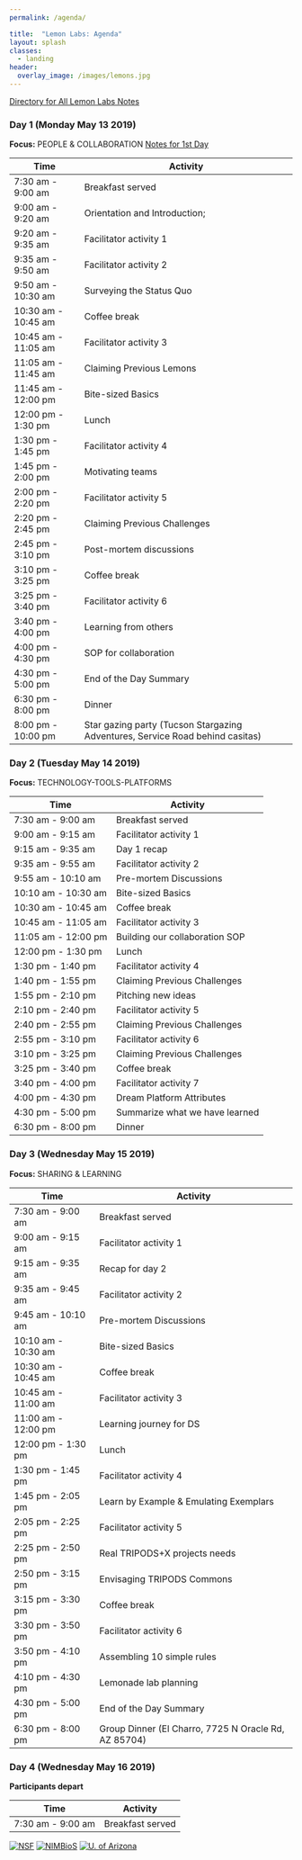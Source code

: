 ```yaml
---
permalink: /agenda/

title:  "Lemon Labs: Agenda"
layout: splash
classes:
  - landing
header:
  overlay_image: /images/lemons.jpg
---
```


[Directory for All Lemon Labs Notes](https://drive.google.com/drive/u/0/folders/1MExd3Z-A7Idc5prTJdZoWpWYqcdB0xS7)

### Day 1 (Monday May 13 2019)

**Focus:** PEOPLE & COLLABORATION [Notes for 1st Day](https://docs.google.com/document/d/1gaAHMV2_YZ2Ne_72y_GNGnblBJboRnbp0FmbJXlp9no/edit#)

Time                | Activity
------------------- | -------------------
 7:30 am -  9:00 am | Breakfast served
 9:00 am -  9:20 am | Orientation and Introduction;
 9:20 am -  9:35 am | Facilitator activity 1
 9:35 am -  9:50 am | Facilitator activity 2
 9:50 am - 10:30 am | Surveying the Status Quo
10:30 am - 10:45 am | Coffee break
10:45 am - 11:05 am | Facilitator activity 3
11:05 am - 11:45 am | Claiming Previous Lemons
11:45 am - 12:00 pm | Bite-sized Basics
12:00 pm -  1:30 pm | Lunch
 1:30 pm -  1:45 pm | Facilitator activity 4
 1:45 pm -  2:00 pm | Motivating teams
 2:00 pm -  2:20 pm | Facilitator activity 5
 2:20 pm -  2:45 pm | Claiming Previous Challenges
 2:45 pm -  3:10 pm | Post-mortem discussions
 3:10 pm -  3:25 pm | Coffee break
 3:25 pm -  3:40 pm | Facilitator activity 6
 3:40 pm -  4:00 pm | Learning from others
 4:00 pm -  4:30 pm | SOP for collaboration
 4:30 pm -  5:00 pm | End of the Day Summary
 6:30 pm -  8:00 pm | Dinner
 8:00 pm - 10:00 pm | Star gazing party (Tucson Stargazing Adventures, Service Road behind casitas)

### Day 2 (Tuesday May 14 2019)

**Focus:** TECHNOLOGY-TOOLS-PLATFORMS

Time                | Activity
------------------- | -------------------
 7:30 am -  9:00 am | Breakfast served
 9:00 am -  9:15 am | Facilitator activity 1
 9:15 am -  9:35 am | Day 1 recap
 9:35 am -  9:55 am | Facilitator activity 2
 9:55 am - 10:10 am | Pre-mortem Discussions
10:10 am - 10:30 am | Bite-sized Basics
10:30 am - 10:45 am | Coffee break
10:45 am - 11:05 am | Facilitator activity 3
11:05 am - 12:00 pm | Building our collaboration SOP
12:00 pm -  1:30 pm | Lunch
 1:30 pm -  1:40 pm | Facilitator activity 4
 1:40 pm -  1:55 pm | Claiming Previous Challenges
 1:55 pm -  2:10 pm | Pitching new ideas
 2:10 pm -  2:40 pm | Facilitator activity 5
 2:40 pm -  2:55 pm | Claiming Previous Challenges
 2:55 pm -  3:10 pm | Facilitator activity 6
 3:10 pm -  3:25 pm | Claiming Previous Challenges
 3:25 pm -  3:40 pm | Coffee break
 3:40 pm -  4:00 pm | Facilitator activity 7
 4:00 pm -  4:30 pm | Dream Platform Attributes
 4:30 pm -  5:00 pm | Summarize what we have learned
 6:30 pm -  8:00 pm | Dinner

### Day 3 (Wednesday May 15 2019)

**Focus:** SHARING & LEARNING

Time                | Activity
------------------- | -------------------
 7:30 am -  9:00 am | Breakfast served
 9:00 am -  9:15 am | Facilitator activity 1
 9:15 am -  9:35 am | Recap for day 2
 9:35 am -  9:45 am | Facilitator activity 2
 9:45 am - 10:10 am | Pre-mortem Discussions
10:10 am - 10:30 am | Bite-sized Basics
10:30 am - 10:45 am | Coffee break
10:45 am - 11:00 am | Facilitator activity 3
11:00 am - 12:00 pm | Learning journey for DS
12:00 pm -  1:30 pm | Lunch
 1:30 pm -  1:45 pm | Facilitator activity 4
 1:45 pm -  2:05 pm | Learn by Example & Emulating Exemplars
 2:05 pm -  2:25 pm | Facilitator activity 5
 2:25 pm -  2:50 pm | Real TRIPODS+X projects needs
 2:50 pm -  3:15 pm | Envisaging TRIPODS Commons
 3:15 pm -  3:30 pm | Coffee break
 3:30 pm -  3:50 pm | Facilitator activity 6
 3:50 pm -  4:10 pm | Assembling 10 simple rules
 4:10 pm -  4:30 pm | Lemonade lab planning
 4:30 pm -  5:00 pm | End of the Day Summary
 6:30 pm -  8:00 pm | Group Dinner (El Charro, 7725 N Oracle Rd, AZ 85704)

### Day 4 (Wednesday May 16 2019)

**Participants depart**

Time                | Activity
------------------- | -------------------
 7:30 am -  9:00 am | Breakfast served


[![NSF](/images/nsf.png)](https://www.nsf.gov/awardsearch/showAward?AWD_ID=1839307&HistoricalAwards=false)
[![NIMBioS](/images/nimbios.png)](http://www.nimbios.org/)
[![U. of Arizona](/images/ua.png)](https://www.arizona.edu/)
